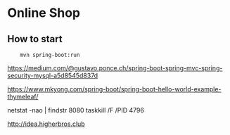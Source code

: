 # Online Shop

## How to start
```
    mvn spring-boot:run
```
https://medium.com/@gustavo.ponce.ch/spring-boot-spring-mvc-spring-security-mysql-a5d8545d837d

https://www.mkyong.com/spring-boot/spring-boot-hello-world-example-thymeleaf/

netstat -nao | findstr 8080
taskkill /F /PID 4796

http://idea.higherbros.club